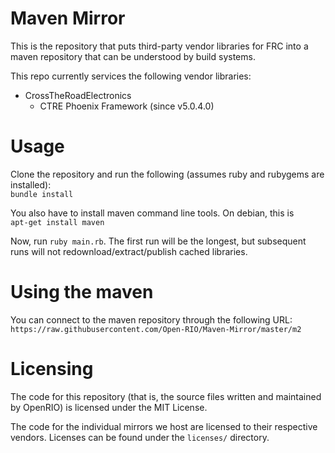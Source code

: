 Maven Mirror
===
This is the repository that puts third-party vendor libraries for FRC into a maven repository that can be understood by build systems.

This repo currently services the following vendor libraries:
- CrossTheRoadElectronics
    - CTRE Phoenix Framework (since v5.0.4.0)

# Usage
Clone the repository and run the following (assumes ruby and rubygems are installed):   
`bundle install`

You also have to install maven command line tools. On debian, this is  
`apt-get install maven`

Now, run `ruby main.rb`. The first run will be the longest, but subsequent runs will not redownload/extract/publish cached libraries.

# Using the maven
You can connect to the maven repository through the following URL:
`https://raw.githubusercontent.com/Open-RIO/Maven-Mirror/master/m2`

# Licensing
The code for this repository (that is, the source files written and maintained by OpenRIO) is licensed under the MIT License.

The code for the individual mirrors we host are licensed to their respective vendors. Licenses can be found under the `licenses/` directory.